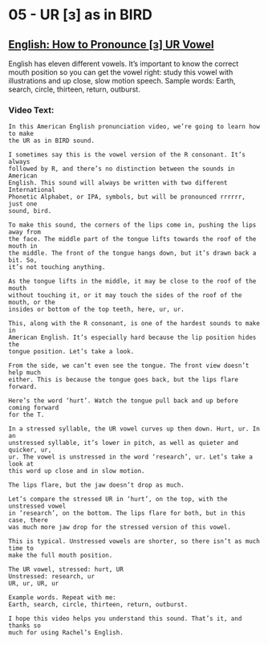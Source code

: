 # 05 - UR [ɜ] as in BIRD

## [English: How to Pronounce [ɜ] UR Vowel](https://rachelsenglish.com/english-pronounce-ur-vowel/)

English has eleven different vowels. It’s important to know the correct mouth
position so you can get the vowel right:  study this vowel with illustrations
and up close, slow motion speech.  Sample words:  Earth, search, circle,
thirteen, return, outburst.

### Video Text:
```
In this American English pronunciation video, we’re going to learn how to make
the UR as in BIRD sound.

I sometimes say this is the vowel version of the R consonant. It’s always
followed by R, and there’s no distinction between the sounds in American
English. This sound will always be written with two different International
Phonetic Alphabet, or IPA, symbols, but will be pronounced rrrrrr, just one
sound, bird.

To make this sound, the corners of the lips come in, pushing the lips away from
the face. The middle part of the tongue lifts towards the roof of the mouth in
the middle. The front of the tongue hangs down, but it’s drawn back a bit. So,
it’s not touching anything.

As the tongue lifts in the middle, it may be close to the roof of the mouth
without touching it, or it may touch the sides of the roof of the mouth, or the
insides or bottom of the top teeth, here, ur, ur.

This, along with the R consonant, is one of the hardest sounds to make in
American English. It’s especially hard because the lip position hides the
tongue position. Let’s take a look.

From the side, we can’t even see the tongue. The front view doesn’t help much
either. This is because the tongue goes back, but the lips flare forward.

Here’s the word ‘hurt’. Watch the tongue pull back and up before coming forward
for the T.

In a stressed syllable, the UR vowel curves up then down. Hurt, ur. In an
unstressed syllable, it’s lower in pitch, as well as quieter and quicker, ur,
ur. The vowel is unstressed in the word ‘research’, ur. Let’s take a look at
this word up close and in slow motion.

The lips flare, but the jaw doesn’t drop as much.

Let’s compare the stressed UR in ‘hurt’, on the top, with the unstressed vowel
in ‘research’, on the bottom. The lips flare for both, but in this case, there
was much more jaw drop for the stressed version of this vowel.

This is typical. Unstressed vowels are shorter, so there isn’t as much time to
make the full mouth position.

The UR vowel, stressed: hurt, UR
Unstressed: research, ur
UR, ur, UR, ur

Example words. Repeat with me:
Earth, search, circle, thirteen, return, outburst.

I hope this video helps you understand this sound. That’s it, and thanks so
much for using Rachel’s English.
```
